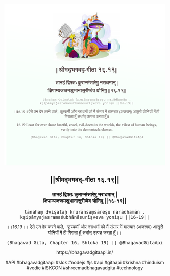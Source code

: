 <img src="../../asset/BG_16_19.png"/>
<center><h2>||श्रीमद्‍भगवद्‍-गीता १६.१९||</h2>
<h3>तानहं द्विषतः क्रुरान्संसारेषु नराधमान् |<br/>क्षिपाम्यजस्रमशुभानासुरीष्वेव योनिषु ||१६-१९||</h3>
<pre>tānahaṃ dviṣataḥ krurānsaṃsāreṣu narādhamān .<br/>kṣipāmyajasramaśubhānāsurīṣveva yoniṣu ||16-19||</pre>
<p>।।16.19।। ऐसे उन द्वेष करने वाले,  क्रूरकर्मी और नराधमों को मैं संसार में बारम्बार (अजस्रम्) आसुरी योनियों में ही गिराता हूँ अर्थात् उत्पन्न करता हूँ।।</p>
<pre>(Bhagavad Gita, Chapter 16, Shloka 19) || @BhagavadGitaApi</pre><p>https://bhagavadgitaapi.in/</p><p>#API #bhagavadgitaapi #slok #nodejs #js #api #gitaapi #krishna #hinduism #vedic #ISKCON #shreemadbhagavadgita #technology</p></center>